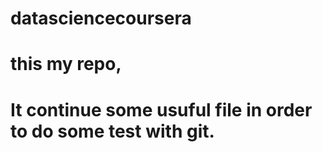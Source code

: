 # datasciencecoursera
# this my repo, 
# It continue some usuful file in order to do some test with git.
